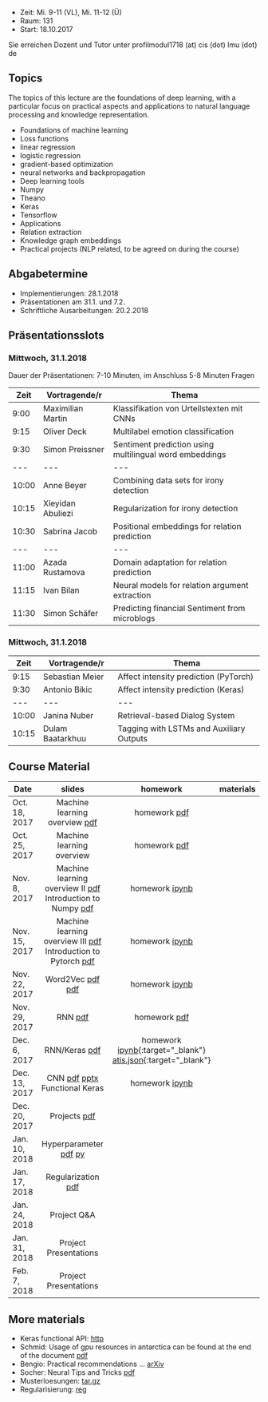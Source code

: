 - Zeit: Mi. 9-11 (VL), Mi. 11-12 (Ü)
- Raum: 131
- Start: 18.10.2017

Sie erreichen Dozent und Tutor unter  profilmodul1718 (at) cis (dot) lmu (dot) de

## Topics

The topics of this lecture are the foundations of deep learning, with a particular focus on practical aspects and applications to natural language processing and knowledge representation.

- Foundations of machine learning
- Loss functions
- linear regression
- logistic regression
- gradient-based optimization
- neural networks and backpropagation
- Deep learning tools
- Numpy
- Theano
- Keras
- Tensorflow
- Applications
- Relation extraction
- Knowledge graph embeddings
- Practical projects (NLP related, to be agreed on during the course)


## Abgabetermine
- Implementierungen: 28.1.2018
- Präsentationen am 31.1. und 7.2.
- Schriftliche Ausarbeitungen: 20.2.2018

## Präsentationsslots
### Mittwoch, 31.1.2018

Dauer der Präsentationen: 7-10 Minuten, im Anschluss 5-8 Minuten Fragen

| Zeit | Vortragende/r | Thema |
| --- | --- | --- |
| 9:00 | Maximilian Martin | Klassifikation von Urteilstexten mit CNNs |
| 9:15 | Oliver Deck | Multilabel emotion classification |
| 9:30 | Simon Preissner | Sentiment prediction using multilingual word embeddings |
| --- | --- | --- |
| 10:00 | Anne Beyer | Combining data sets for irony detection |
| 10:15 | Xieyidan Abuliezi | Regularization for irony detection |
| 10:30 | Sabrina Jacob | Positional embeddings for relation prediction |
| --- | --- | --- |
| 11:00 | Azada Rustamova | Domain adaptation for relation prediction |
| 11:15 | Ivan Bilan | Neural models for relation argument extraction |
| 11:30 | Simon Schäfer | Predicting financial Sentiment from microblogs |

### Mittwoch, 31.1.2018

| Zeit | Vortragende/r | Thema |
| --- | --- | --- |
| 9:15 | Sebastian Meier | Affect intensity prediction (PyTorch) |
| 9:30 | Antonio Bikic | Affect intensity prediction (Keras) |
| --- | --- | --- |
| 10:00 | Janina Nuber | Retrieval-based Dialog System |
| 10:15 | Dulam Baatarkhuu | Tagging with LSTMs and Auxiliary Outputs |


## Course Material

| Date | slides | homework | materials |
|-----------------------------|:--------------------------------:|:------:|:-------------------------------------------------------------------|
| Oct. 18, 2017 | Machine learning overview [pdf](ml_basics_I.pdf)| homework [pdf](ex01_linalg.pdf) | |
| Oct. 25, 2017 | Machine learning overview | homework [pdf](ex02_probability.pdf) | |
| Nov. 8, 2017 | Machine learning overview II [pdf](ml_basics_II_short.pdf) <br>Introduction to Numpy [pdf](numpy_intro.pdf)| homework [ipynb](numpy.ipynb)  ||
| Nov. 15, 2017 | Machine learning overview III [pdf](ml_basics_III.pdf) <br> Introduction to Pytorch [pdf](pytorch_intro.pdf) | homework [ipynb](pytorch_intro.ipynb)  ||
| Nov. 22, 2017 | Word2Vec [pdf](word2vec.pdf) [pdf](word2vec2.pdf) | homework [ipynb](Pytorch_wordEmbeddings.ipynb)||
| Nov. 29, 2017 | RNN [pdf](rnn_main_ideas.pdf) | homework [pdf](ex06_lstm.pdf)||
| Dec. 6, 2017 | RNN/Keras [pdf](neural_networks.pdf) | homework [ipynb](argument_tagging.ipynb){:target="_blank"} [atis.json](atis.json){:target="_blank"}||
| Dec. 13, 2017| CNN [pdf](convolution_pooling.pdf) [pptx](cnn.pptx)<br> Functional Keras |  homework [ipynb](Sentiment_lstm_cnn_name.ipynb) ||
| Dec. 20, 2017| Projects [pdf](projects.pdf) | ||
| Jan. 10, 2018| Hyperparameter [pdf](hyper_params.pdf) [py](hyperopt.py)| ||
| Jan. 17, 2018| Regularization [pdf](Regularization.pdf) | ||
| Jan. 24, 2018| Project Q&A | ||
| Jan. 31, 2018 | Project Presentations|  ||
| Feb. 7, 2018 | Project Presentations |  ||


## More materials
- Keras functional API: [http](https://keras.io/getting-started/functional-api-guide/)
- Schmid: Usage of gpu resources in antarctica can be found at the end of the document [pdf](http://www.cis.uni-muenchen.de/~schmid/lehre/Experimente/Aufgaben/aufgabe8.pdf)
- Bengio: Practical recommendations ... [arXiv](https://arxiv.org/abs/1206.5533)
- Socher: Neural Tips and Tricks [pdf](http://cs224d.stanford.edu/lectures/CS224d-Lecture6.pdf)
- Musterloesungen: [tar.gz](musterloesungen.tar.gz)
- Regularisierung: [reg](reg.md)
